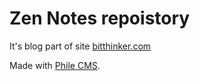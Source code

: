 Zen Notes repoistory
====================

It's blog part of site [bitthinker.com](http://bitthinker.com)


Made with [Phile CMS](https://github.com/PhileCMS/Phile).
